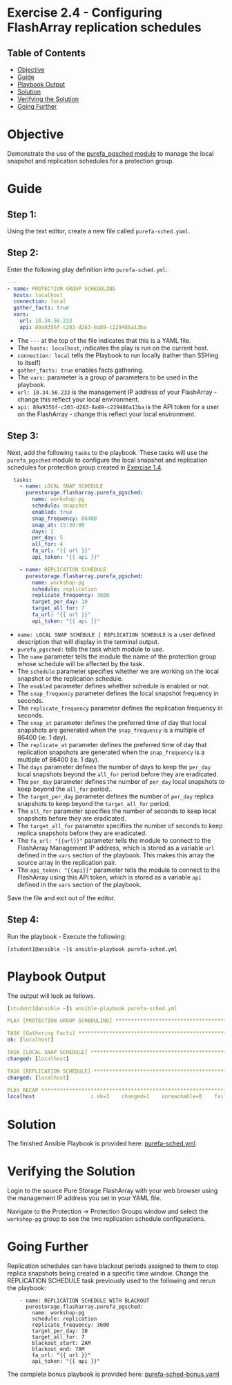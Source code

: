 # Exercise 2.4 - Configuring FlashArray replication schedules

## Table of Contents

- [Objective](#objective)
- [Guide](#guide)
- [Playbook Output](#playbook-outbook)
- [Solution](#solution)
- [Verifying the Solution](#verifying-the-solution)
- [Going Further](#going-further)

# Objective

Demonstrate the use of the [purefa_pgsched module](https://docs.ansible.com/ansible/latest/collections/purestorage/flasharray/purefa_pgsched_module.html) to manage the local snapshot and replication schedules for a protection group.

# Guide

## Step 1:

Using the text editor, create a new file called `purefa-sched.yaml`.

## Step 2:

Enter the following play definition into `purefa-sched.yml`:

``` yaml
---
- name: PROTECTION GROUP SCHEDULING
  hosts: localhost
  connection: local
  gather_facts: true
  vars:
    url: 10.34.56.233
    api: 89a9356f-c203-d263-8a89-c229486a13ba
```

- The `---` at the top of the file indicates that this is a YAML file.
- The `hosts: localhost`, indicates the play is run on the current host.
- `connection: local` tells the Playbook to run locally (rather than SSHing to itself)
- `gather_facts: true` enables facts gathering.  
- The `vars:` parameter is a group of parameters to be used in the playbook.
- `url: 10.34.56.233` is the management IP address of your FlashArray - change this reflect your local environment.
- `api: 89a9356f-c203-d263-8a89-c229486a13ba` is the API token for a user on the FlashArray - change this reflect your local environment.

## Step 3:

Next, add the following `tasks` to the playbook. These tasks will use the `purefa_pgsched` module to configure the local snapshot and replication schedules for protection group created in [Exercise 1.4](https://github.com/PureStorage-OpenConnect/ansible-flasharray-workshop/tree/master/1.4-pgroup).

``` yaml
  tasks:
    - name: LOCAL SNAP SCHEDULE
      purestorage.flasharray.purefa_pgsched:
        name: workshop-pg
        schedule: snapshot
        enabled: true
        snap_frequency: 86400
        snap_at: 15:30:00
        days: 2
        per_day: 5
        all_for: 4
        fa_url: "{{ url }}"
        api_token: "{{ api }}"

    - name: REPLICATION SCHEDULE
      purestorage.flasharray.purefa_pgsched:
        name: workshop-pg
        schedule: replication
        replicate_frequency: 3600
        target_per_day: 10
        target_all_for: 7
        fa_url: "{{ url }}"
        api_token: "{{ api }}"
```

- `name: LOCAL SNAP SCHEDULE | REPLICATION SCHEDULE` is a user defined description that will display in the terminal output.
- `purefa_pgsched:` tells the task which module to use.
- The `name` parameter tells the module the name of the protection group whose schedule will be affected by the task.
- The `schedule` parameter specifies whether we are working on the local snapshot or the replication schedule.
- The `enabled` parameter defines whether schedule is enabled or not.
- The `snap_frequency` parameter defines the local snapshot frequency in seconds.
- The `replicate_frequency` parameter defines the replication frequency in seconds.
- The `snap_at` parameter defines the preferred time of day that local snapshots are generated when the `snap_frequency` is a multiple of 86400 (ie. 1 day).
- The `replicate_at` parameter defines the preferred time of day that replication snapshots are generated when the `snap_frequency` is a multiple of 86400 (ie. 1 day).
- The `days` parameter defines the number of days to keep the `per_day` local snapshots beyond the `all_for` period before they are eradicated.
- The `per_day` parameter defines the number of `per_day` local snapshots to keep beyond the `all_for` period..
- The `target_per_day` parameter defines the number of `per_day` replica snapshots to keep beyond the `target_all_for` period.
- The `all_for` parameter specifies the number of seconds to keep local snapshots before they are eradicated.
- The `target_all_for` parameter specifies the number of seconds to keep replica snapshots before they are eradicated.
- The `fa_url: "{{url}}"` parameter tells the module to connect to the FlashArray Management IP address, which is stored as a variable `url` defined in the `vars` section of the playbook. This makes this array the source array in the replication pair.
- The `api_token: "{{api}}"` parameter tells the module to connect to the FlashArray using this API token, which is stored as a variable `api` defined in the `vars` section of the playbook.

Save the file and exit out of the editor.

## Step 4:

Run the playbook - Execute the following:

```
[student1@ansible ~]$ ansible-playbook purefa-sched.yml
```

# Playbook Output

The output will look as follows.

```yaml
[student1@ansible ~]$ ansible-playbook purefa-sched.yml

PLAY [PROTECTION GROUP SCHEDULING] **************************************************************************************

TASK [Gathering Facts] **************************************************************************************************
ok: [localhost]

TASK [LOCAL SNAP SCHEDULE] **********************************************************************************************
changed: [localhost]

TASK [REPLICATION SCHEDULE] *********************************************************************************************
changed: [localhost]

PLAY RECAP **************************************************************************************************************
localhost                  : ok=3    changed=1    unreachable=0    failed=0    skipped=0    rescued=0    ignored=0
```

# Solution

The finished Ansible Playbook is provided here: [purefa-sched.yml](https://github.com/PureStorage-OpenConnect/ansible-workshop/blob/master/2.4-schedule/purefa-sched.yaml).

# Verifying the Solution

Login to the source Pure Storage FlashArray with your web browser using the management IP address you set in your YAML file.

Navigate to the Protection -> Protection Groups window and select the `workshop-pg` group to see the two replication schedule configurations.

# Going Further

Replication schedules can have blackout periods assigned to them to stop replica snapshots being created in a specific time window. Change the REPLICATION SCHEDULE task previously used to the following and rerun the playbook:

```
    - name: REPLICATION SCHEDULE WITH BLACKOUT
      purestorage.flasharray.purefa_pgsched:
        name: workshop-pg
        schedule: replication
        replicate_frequency: 3600
        target_per_day: 10
        target_all_for: 7
        blackout_start: 2AM
        blackout_end: 7AM
        fa_url: "{{ url }}"
        api_token: "{{ api }}"
```

The complete bonus playbook is provided here: [purefa-sched-bonus.yaml](https://github.com/PureStorage-OpenConnect/ansible-workshop/blob/master/2.4-schedule/purefa-sched-bonus.yaml)
